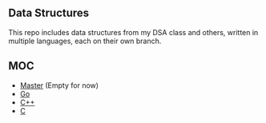 ## Data Structures

This repo includes data structures from my DSA class and others, written in multiple languages, each on their own branch.

## MOC

- [Master](https://github.com/ArshhGill/datastructures/tree/master) (Empty for now)
- [Go](https://github.com/ArshhGill/datastructures/tree/go)
- [C++](https://github.com/ArshhGill/datastructures/tree/cpp)
- [C](https://github.com/ArshhGill/datastructures/tree/c)
